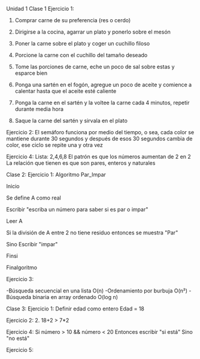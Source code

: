 Unidad 1
Clase 1 
Ejercicio 1:
1. Comprar carne de su preferencia (res o cerdo)

2. Dirigirse a la cocina, agarrar un plato y ponerlo sobre el mesón 

3. Poner la carne sobre el plato y coger un cuchillo filoso

4. Porcione la carne con el cuchillo del tamaño deseado 

5. Tome las porciones de carne, eche un poco de sal sobre estas y esparce bien

6. Ponga una sartén en el fogón, agregue un poco de aceite y comience a calentar hasta que el aceite esté caliente 

7. Ponga la carne en el sartén y la voltee la carne cada 4 minutos, repetir durante media hora

8. Saque la carne del sartén y sirvala en el plato

Ejercicio 2:
El semáforo funciona por medio del tiempo, o sea, cada color se mantiene durante 30 segundos y después de esos 30 segundos cambia de color, ese ciclo se repite una y otra vez

Ejercicio 4:
Lista: 2,4,6,8
El patrón es que los números aumentan de 2 en 2
La relación que tienen es que son pares, enteros y naturales 

Clase 2:
Ejercicio 1:
Algoritmo Par_Impar 

Inicio

Se define A como real

Escribir "escriba un número para saber si es par o impar"

Leer A

Si la división de A entre 2 no tiene residuo entonces se muestra "Par"

Sino Escribir "impar"

Finsi

Finalgoritmo

Ejercicio 3:

-Búsqueda secuencial en una lista O(n)
-Ordenamiento por burbuja O(n²)
-Búsqueda binaria en array ordenado O(log n)

Clase 3:
Ejercicio 1:
 Definir edad como entero
Edad = 18

Ejercicio 2:
2. 18+2 > 7*2

Ejercicio 4:
Si número > 10 && número < 20
Entonces escribir "si está"
Sino "no está"

Ejercicio 5:


